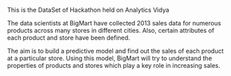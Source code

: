 This is the DataSet of Hackathon held on Analytics Vidya

The data scientists at BigMart have collected 2013 sales data for numerous products across many stores in different cities. Also, certain attributes of each product and store have been defined.

The aim is to build a predictive model and find out the sales of each product at a particular store.
Using this model, BigMart will try to understand the properties of products and stores which play a key role in increasing sales.
